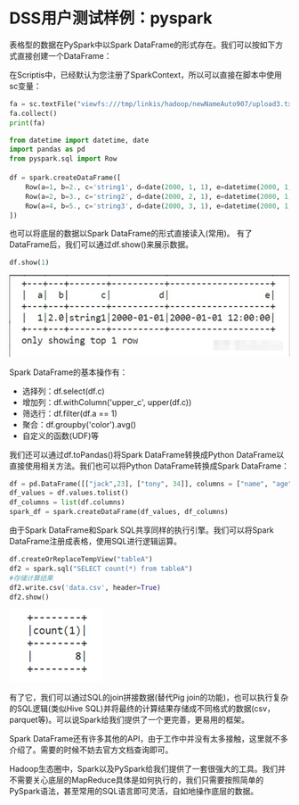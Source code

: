 # DSS用户测试样例：pyspark

表格型的数据在PySpark中以Spark DataFrame的形式存在。我们可以按如下方式直接创建一个DataFrame：

在Scriptis中，已经默认为您注册了SparkContext，所以可以直接在脚本中使用sc变量：
```python
fa = sc.textFile("viewfs:///tmp/linkis/hadoop/newNameAuto907/upload3.txt")
fa.collect()
print(fa)
```

```python
from datetime import datetime, date
import pandas as pd
from pyspark.sql import Row

df = spark.createDataFrame([
    Row(a=1, b=2., c='string1', d=date(2000, 1, 1), e=datetime(2000, 1, 1, 12, 0)),
    Row(a=2, b=3., c='string2', d=date(2000, 2, 1), e=datetime(2000, 1, 2, 12, 0)),
    Row(a=4, b=5., c='string3', d=date(2000, 3, 1), e=datetime(2000, 1, 3, 12, 0))
])
```

也可以将底层的数据以Spark DataFrame的形式直接读入(常用)。
有了DataFrame后，我们可以通过df.show()来展示数据。

```python
df.show(1)
```

![img_7.png](../images/useCase/img_7.png)

Spark DataFrame的基本操作有：

- 选择列：df.select(df.c)
- 增加列：df.withColumn('upper_c', upper(df.c))
- 筛选行：df.filter(df.a == 1)
- 聚合：df.groupby('color').avg()
- 自定义的函数(UDF)等

我们还可以通过df.toPandas()将Spark DataFrame转换成Python DataFrame以直接使用相关方法。我们也可以将Python DataFrame转换成Spark DataFrame：

```python
df = pd.DataFrame([["jack",23], ["tony", 34]], columns = ["name", "age"])
df_values = df.values.tolist()
df_columns = list(df.columns)
spark_df = spark.createDataFrame(df_values, df_columns)
```

由于Spark DataFrame和Spark SQL共享同样的执行引擎。我们可以将Spark DataFrame注册成表格，使用SQL进行逻辑运算。
```python
df.createOrReplaceTempView("tableA")
df2 = spark.sql("SELECT count(*) from tableA")
#存储计算结果
df2.write.csv('data.csv', header=True)
df2.show()
```
![img_8.png](../images/useCase/img_8.png)

有了它，我们可以通过SQL的join拼接数据(替代Pig join的功能)，也可以执行复杂的SQL逻辑(类似Hive SQL)并将最终的计算结果存储成不同格式的数据(csv，parquet等)。可以说Spark给我们提供了一个更完善，更易用的框架。

Spark DataFrame还有许多其他的API，由于工作中并没有太多接触，这里就不多介绍了。需要的时候不妨去官方文档查询即可。

Hadoop生态圈中，Spark以及PySpark给我们提供了一套很强大的工具。我们并不需要关心底层的MapReduce具体是如何执行的，我们只需要按照简单的PySpark语法，甚至常用的SQL语言即可灵活，自如地操作底层的数据。

